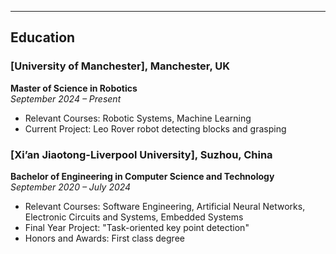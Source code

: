 ---
## Education

### [University of Manchester], Manchester, UK
**Master of Science in Robotics**  
_September 2024 – Present_

- Relevant Courses: Robotic Systems, Machine Learning
- Current Project: Leo Rover robot detecting blocks and grasping

### [Xi’an Jiaotong-Liverpool University], Suzhou, China 
**Bachelor of Engineering in Computer Science and Technology**  
_September 2020 – July 2024_

- Relevant Courses: Software Engineering, Artificial Neural Networks, Electronic Circuits and Systems, Embedded Systems
- Final Year Project: "Task-oriented key point detection"
- Honors and Awards: First class degree
